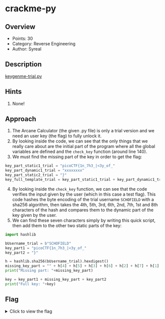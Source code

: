 # crackme-py

## Overview

* Points: 30
* Category: Reverse Engineering
* Author: Syreal

## Description
[keygenme-trial.py](https://mercury.picoctf.net/static/9cc50abd5b012891d5a1132e05f15a07/keygenme-trial.py)

## Hints

1. None!

## Approach

1. The Arcane Calculator (the given .py file) is only a trial version and we need an user key (the flag) to fully unlock it.
2. By looking inside the code, we can see that the only things that we really care about are the initial part of the program where all the global variables are defined and the `check_key` function (around line 140).
3. We must find the missing part of the key in order to get the flag:
```python
key_part_static1_trial = "picoCTF{1n_7h3_|<3y_of_"
key_part_dynamic1_trial = "xxxxxxxx"
key_part_static2_trial = "}"
key_full_template_trial = key_part_static1_trial + key_part_dynamic1_trial + key_part_static2_trial
```
4. By looking inside the `check_key` function, we can see that the code verifies the input given by the user (which in this case a test flag).
This code hashes the byte encoding of the trial username `SCHOFIELD` with a sha256 algorithm, then takes the 4th, 5th, 3rd, 6th, 2nd, 7th, 1st and 8th characters of the hash and compares them to the dynamic part of the key given by the user.
5. We can find these seven characters simply by writing this quick script, then add them to the other two static parts of the key:
```python
import hashlib

bUsername_trial = b"SCHOFIELD"
key_part1 = "picoCTF{1n_7h3_|<3y_of_"
key_part2 = "}"

h = hashlib.sha256(bUsername_trial).hexdigest()
missing_key_part = "" + h[4] + h[5] + h[3] + h[6] + h[2] + h[7] + h[1] + h[8]
print("Missing part: "+missing_key_part)

key = key_part1 + missing_key_part + key_part2
print("Full key: "+key)
```

## Flag

<details>
<summary>Click to view the flag</summary>

__picoCTF{1n_7h3_|<3y_of_e584b363}__
</details>